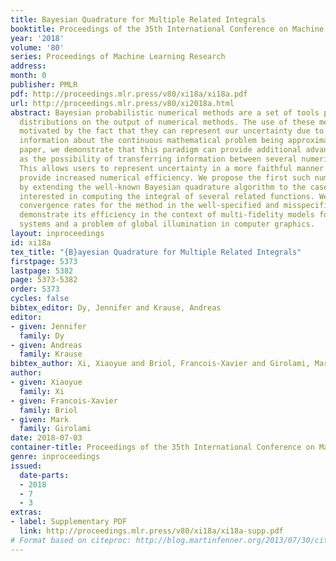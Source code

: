 ```yaml
---
title: Bayesian Quadrature for Multiple Related Integrals
booktitle: Proceedings of the 35th International Conference on Machine Learning
year: '2018'
volume: '80'
series: Proceedings of Machine Learning Research
address: 
month: 0
publisher: PMLR
pdf: http://proceedings.mlr.press/v80/xi18a/xi18a.pdf
url: http://proceedings.mlr.press/v80/xi2018a.html
abstract: Bayesian probabilistic numerical methods are a set of tools providing posterior
  distributions on the output of numerical methods. The use of these methods is usually
  motivated by the fact that they can represent our uncertainty due to incomplete/finite
  information about the continuous mathematical problem being approximated. In this
  paper, we demonstrate that this paradigm can provide additional advantages, such
  as the possibility of transferring information between several numerical methods.
  This allows users to represent uncertainty in a more faithful manner and, as a by-product,
  provide increased numerical efficiency. We propose the first such numerical method
  by extending the well-known Bayesian quadrature algorithm to the case where we are
  interested in computing the integral of several related functions. We then prove
  convergence rates for the method in the well-specified and misspecified cases, and
  demonstrate its efficiency in the context of multi-fidelity models for complex engineering
  systems and a problem of global illumination in computer graphics.
layout: inproceedings
id: xi18a
tex_title: "{B}ayesian Quadrature for Multiple Related Integrals"
firstpage: 5373
lastpage: 5382
page: 5373-5382
order: 5373
cycles: false
bibtex_editor: Dy, Jennifer and Krause, Andreas
editor:
- given: Jennifer
  family: Dy
- given: Andreas
  family: Krause
bibtex_author: Xi, Xiaoyue and Briol, Francois-Xavier and Girolami, Mark
author:
- given: Xiaoyue
  family: Xi
- given: Francois-Xavier
  family: Briol
- given: Mark
  family: Girolami
date: 2018-07-03
container-title: Proceedings of the 35th International Conference on Machine Learning
genre: inproceedings
issued:
  date-parts:
  - 2018
  - 7
  - 3
extras:
- label: Supplementary PDF
  link: http://proceedings.mlr.press/v80/xi18a/xi18a-supp.pdf
# Format based on citeproc: http://blog.martinfenner.org/2013/07/30/citeproc-yaml-for-bibliographies/
---
```

